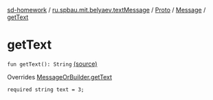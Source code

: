 [sd-homework](../../../index.md) / [ru.spbau.mit.belyaev.textMessage](../../index.md) / [Proto](../index.md) / [Message](index.md) / [getText](.)

# getText

`fun getText(): String` [(source)](https://github.com/StasBel/sd-homework/blob/InstantMessenger/src/main/kotlin/ru/spbau/mit/belyaev/textMessage/Proto.java#L229)

Overrides [MessageOrBuilder.getText](../-textMessage-or-builder/get-text.md)

`required string text = 3;`

